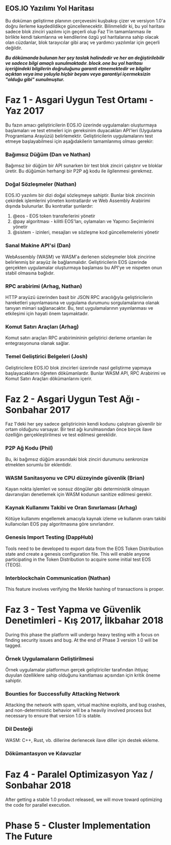 ## EOS.IO Yazılımı Yol Haritası

Bu doküman geliştirme planının çerçevesini kuşbakışı çizer ve versiyon 1.0'a doğru ilerleme kaydedildikçe güncellenecektir. Bilinmelidir ki, bu yol haritası sadece blok zinciri yazılımı için geçerli olup Faz 1'in tamamlanması ile birlikte kendi takımlarına ve kendilerine özgü yol haritalarına sahip olacak olan cüzdanlar, blok tarayıcılar gibi araç ve yardımcı yazılımlar için geçerli değildir.

***Bu dökümanda bulunan her şey taslak halindedir ve her an değiştirilebilir ve sadece bilgi amaçlı sunulmaktadır. block.one bu yol haritası içeriğindeki bilgilerin doğruluğunu garanti etmemektedir ve bilgiler açıktan veya ima yoluyla hiçbir beyanı veya garantiyi içermeksizin "olduğu gibi" sunulmuştur.***

# Faz 1 - Asgari Uygun Test Ortamı - Yaz 2017

Bu fazın amacı geliştiricilerin EOS.IO üzerinde uygulamaları oluşturmaya başlamaları ve test etmeleri için gereksinim duyacakları API'leri (Uygulama Programlama Arayüzü) belirlemektir. Geliştiricilerin uygulamalarını test etmeye başlayabilmesi için aşağıdakilerin tamamlanmış olması gerekir:

### Bağımsız Düğüm (Dan ve Nathan)

Bağımsız bir düğüm bir API sunarken bir test blok zinciri çalıştırır ve bloklar üretir. Bu düğümün herhangi bir P2P ağ kodu ile ilgilenmesi gerekmez.

### Doğal Sözleşmeler (Nathan)

EOS.IO yazılımı bir dizi doğal sözleşmeye sahiptir. Bunlar blok zincirinin çekirdek işlemlerini yöneten kontratlardır ve Web Assembly Arabirimi dışında bulunurlar. Bu kontratlar şunlardır:

1. @eos - EOS token transferlerini yönetir
2. @pay algoritması - kilitli EOS'ları, oylamaları ve Yapımcı Seçimlerini yönetir
3. @sistem - izinleri, mesajları ve sözleşme kod güncellemelerini yönetir

### Sanal Makine API'si (Dan)

WebAssembly (WASM) ve WASM'a derlenen sözleşmeler blok zincirine belirlenmiş bir arayüz ile bağlanmalıdır. Geliştiricilerin EOS üzerinde gerçekten uygulamalar oluşturmaya başlaması bu API'ye ve nispeten onun stabil olmasına bağlıdır.

### RPC arabirimi (Arhag, Nathan)

HTTP arayüzü üzerinden basit bir JSON RPC aracılığıyla geliştiricilerin hareketleri yayınlamasına ve uygulama durumunu sorgulamalarına olanak tanıyan mimari sağlanacaktır. Bu, test uygulamalarının yayınlanması ve etkileşimi için hayati önem taşımaktadır.

### Komut Satırı Araçları (Arhag)

Komut satırı araçları RPC arabirimininin geliştirici derleme ortamları ile entegrasyonuna olanak sağlar.

### Temel Geliştirici Belgeleri (Josh)

Geliştiricilere EOS.IO blok zincirleri üzerinde nasıl geliştirme yapmaya başlayacaklarını öğreten dökümanlardır. Bunlar WASM API, RPC Arabirimi ve Komut Satırı Araçları dökümanlarını içerir.

# Faz 2 - Asgari Uygun Test Ağı - Sonbahar 2017

Faz 1'deki her şey sadece geliştiricinin kendi kodunu çalıştıran güvenilir bir ortam olduğunu varsayar. Bir test ağı kurulmasından önce birçok ilave özelliğin gerçekleştirilmesi ve test edilmesi gereklidir.

### P2P Ağ Kodu (Phil)

Bu, iki bağımsız düğüm arasındaki blok zinciri durumunu senkronize etmekten sorumlu bir eklentidir.

### WASM Sanitasyonu ve CPU düzeyinde güvenlik (Brian)

Kayan nokta işlemleri ve sonsuz döngüler gibi deterministik olmayan davranışları denetlemek için WASM kodunun sanitize edilmesi gerekir.

### Kaynak Kullanımı Takibi ve Oran Sınırlaması (Arhag)

Kötüye kullanımı engellemek amacıyla kaynak izleme ve kullanım oranı takibi kullanıcıları EOS pay algoritmasına göre sınırlandırır.

### Genesis Import Testing (DappHub)

Tools need to be developed to export data from the EOS Token Distribution state and create a genesis configuration file. This will enable anyone participating in the Token Distribution to acquire some initial test EOS (TEOS).

### Interblockchain Communication (Nathan)

This feature involves verifying the Merkle hashing of transactions is proper.

# Faz 3 - Test Yapma ve Güvenlik Denetimleri - Kış 2017, İlkbahar 2018

During this phase the platform will undergo heavy testing with a focus on finding security issues and bug. At the end of Phase 3 version 1.0 will be tagged.

### Örnek Uygulamaların Geliştirilmesi

Örnek uygulamalar platformun gerçek geliştiriciler tarafından ihtiyaç duyulan özelliklere sahip olduğunu kanıtlaması açısından için kritik öneme sahiptir.

### Bounties for Successfully Attacking Network

Attacking the network with spam, virtual machine exploits, and bug crashes, and non-deterministic behavior will be a heavily involved process but necessary to ensure that version 1.0 is stable.

### Dil Desteği

WASM: C++, Rust, vb. dillerine derlenecek ilave diller için destek ekleme.

### Dökümantasyon ve Kılavuzlar

# Faz 4 - Paralel Optimizasyon Yaz / Sonbahar 2018

After getting a stable 1.0 product released, we will move toward optimizing the code for parallel execution.

# Phase 5 - Cluster Implementation The Future